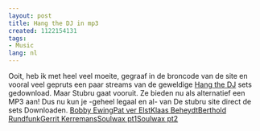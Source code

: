 ```yaml
---
layout: post
title: Hang the DJ in mp3
created: 1122154131
tags:
- Music
lang: nl
---
```

Ooit, heb ik met heel veel moeite, gegraaf in de broncode van de site en vooral veel gepruts een paar streams van de geweldige [Hang the DJ](http://www.stubru.be/stubru_master/programmas/hang_the_dj/home/) sets gedownload. Maar Stubru gaat vooruit. Ze bieden nu als alternatief een MP3 aan! Dus nu kun je -geheel legaal en al- van De stubru site direct de sets Downloaden. [Bobby Ewing](http://mp3.streampower.be/vrt/stubru/41_hangtheyear2004_bobbyewing-hi.mp3)[Pat ver Elst](http://mp3.streampower.be/vrt/stubru/41_hangtheyear2004_patverelst-hi.mp3)[Klaas Beheydt](http://mp3.streampower.be/vrt/stubru/41_hangtheyear2004_klaas-hi.mp3)[Berthold Rundfunk](http://mp3.streampower.be/vrt/stubru/41_hangtheyear2004_bertholdrundfunk-hi.mp3)[Gerrit Kerremans](http://mp3.streampower.be/vrt/stubru/41_hangtheyear2004_gerrit-hi.mp3)[Soulwax pt1](http://mp3.streampower.be/vrt/stubru/41_hangtheyear2004_soulwax1-hi.mp3)[Soulwax pt2](http://mp3.streampower.be/vrt/stubru/41_hangtheyear2004_soulwax2-hi.mp3)
